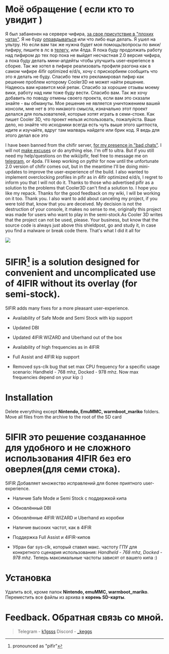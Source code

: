 # Моё обращение ( если кто то увидит ) 

Я был забаненен на сервере чифира, [за свое присутствие в "плохих чатах"](https://t.me/kef4ir/48074/488221). Я не буду [оправдываться](https://t.me/kef4ir/1/489551) или что либо еще делать. Я ушел на ультру. Но если вам так же нужна будет моя помощь/вопросы по вики/пифиру, пишите в лс в [телегу](https://t.me/k1gsss), или 4пда. Я пока буду продолжать работу над пифиром до тех пор пока не выйдет несчастная 2.0 версия чифира, а пока буду делать мини-апдейты чтобы улучшить user-experience в сборке. Так же хотел в пифире реализовать профиля разгона как в самом чифире 4ifir optimized e/d/s, хочу с прискорбием сообщить что это я делать не буду. Спасибо тем кто рекламировал пифир как решение проблем которому Cooler3D не может найти решение. Надеюсь вам нравится мой репак. Спасибо за хорошие отзывы моему вики, работу над ним тоже буду вести. Спасибо вам. Так же хочу добавить по поводу отмены своего проекта, если вам это сказали знайте - вы обмануты. Мое решение не является уничтожением вашей консоли, мне нет в это никакого смысла, изначально этот проект делался для пользователей, которые хотят играть в семи-стоке. Как пишет Cooler 3D, что проект нельзя использовать, пожалуйста. Ваше дело, но знайте что исходники всегда есть чуть выше этого щитпоста, идите и изучайте, вдруг там малварь найдете или брик код. Я ведь для этого делал все это

I have been banned from the chifir server, [for my presence in "bad chats"](https://t.me/kef4ir/48074/488221). I will not [make excuses](https://t.me/kef4ir/1/489551) or do anything else. I'm off to ultra. But if you still need my help/questions on the wiki/pifir, feel free to message me on [telegram](https://t.me/k1gsss), or 4pda. I'll keep working on pythir for now until the unfortunate 2.0 version of chifir comes out, but in the meantime I'll be doing mini-updates to improve the user-experience of the build. I also wanted to implement overclocking profiles in pifir as in 4ifir optimized e/d/s, I regret to inform you that I will not do it. Thanks to those who advertised pifir as a solution to the problems that Cooler3D can't find a solution to. I hope you like my repack. Thanks for the good feedback on my wiki, I will be working on it too. Thank you. I also want to add about canceling my project, if you were told that, know that you are deceived. My decision is not the destruction of your console, it makes no sense to me, originally this project was made for users who want to play in the semi-stock.As Cooler 3D writes that the project can not be used, please. Your business, but know that the source code is always just above this shieldpost, go and study it, in case you find a malware or break code there. That's what I did it all for





![](https://i.imgur.com/xf7rVd8.png)

# 5IFIR[^1] is a solution designed for convenient and uncomplicated use of 4IFIR without its overlay (for semi-stock).

5IFIR adds many fixes for a more pleasant user-experience.

* Availability of Safe Mode and Semi Stock with kip support

* Updated DBI

* Updated 4IFIR WIZARD and Uberhand out of the box

* Availability of high frequencies as in 4IFIR 

* Full Assist and 4IFIR kip support

* Removed sys-clk bug that set max CPU frequency for a specific usage scenario: Handheld - 768 mhz, Docked - 978 mhz. Now max frequencies depend on your kip :)

# Installation 

Delete everything except **Nintendo, EmuMMC, warmboot_mariko** folders.
Move all files from the archive to the root of the SD card

# 5IFIR это решение создананное для удобного и не сложного использования 4IFIR без его оверлея(для семи стока).

5IFIR Добавляет множество исправлений для более приятного user-experience.

* Наличие Safe Mode и Semi Stock с поддержкой кипа

* Обновлённый DBI

* Обновлённые 4IFIR WIZARD и Uberhand из коробки

* Наличие высоких частот, как в 4IFIR 

* Поддержка Full Assist и 4IFIR-кипов

* Убран баг sys-clk, который ставил макс. частоту ГПУ для конкретного сценария использования: *Handheld - 768 mhz, Docked - 978 mhz*. Теперь максимальные частоты зависят от вашего кипа :)

# Установка 

Удалить всё, кроме папок **Nintendo, emuMMC, warmboot_mariko**.
Переместить все файлы из архива в **корень SD-карты**.



# Feedback. Обратная связь со мной.
> Telegram - [k1gsss](https://k1gsss.t.me/)
> Discord - [_keggs](https://discord.com/users/662219930174881812)

[^1]: pronounced as "pifir"